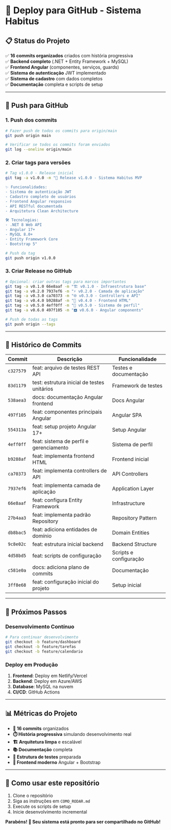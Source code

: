 # 🚀 Deploy para GitHub - Sistema Habitus

## 📋 Status do Projeto

✅ **16 commits organizados** criados com história progressiva  
✅ **Backend completo** (.NET + Entity Framework + MySQL)  
✅ **Frontend Angular** (componentes, serviços, guards)  
✅ **Sistema de autenticação** JWT implementado  
✅ **Sistema de cadastro** com dados completos  
✅ **Documentação** completa e scripts de setup  

---

## 🔄 Push para GitHub

### 1. Push dos commits
```bash
# Fazer push de todos os commits para origin/main
git push origin main

# Verificar se todos os commits foram enviados
git log --oneline origin/main
```

### 2. Criar tags para versões
```bash
# Tag v1.0.0 - Release inicial
git tag -a v1.0.0 -m "🎉 Release v1.0.0 - Sistema Habitus MVP

✨ Funcionalidades:
- Sistema de autenticação JWT
- Cadastro completo de usuários
- Frontend Angular responsivo
- API RESTful documentada
- Arquitetura Clean Architecture

🛠️ Tecnologias:
- .NET 8 Web API
- Angular 17+
- MySQL 8.0+
- Entity Framework Core
- Bootstrap 5"

# Push da tag
git push origin v1.0.0
```

### 3. Criar Release no GitHub
```bash
# Opcional: criar outras tags para marcos importantes
git tag -a v0.1.0 66e8aaf -m "🏗️ v0.1.0 - Infraestrutura base"
git tag -a v0.2.0 7937ef6 -m "⚡ v0.2.0 - Camada de aplicação"
git tag -a v0.3.0 ca70373 -m "🌐 v0.3.0 - Controllers e API"
git tag -a v0.4.0 b9288af -m "🎨 v0.4.0 - Frontend HTML"
git tag -a v0.5.0 4eff0ff -m "👤 v0.5.0 - Sistema de perfil"
git tag -a v0.6.0 497f105 -m "🅰️ v0.6.0 - Angular components"

# Push de todas as tags
git push origin --tags
```

---

## 📝 Histórico de Commits

| Commit | Descrição | Funcionalidade |
|--------|-----------|----------------|
| `c327579` | feat: arquivo de testes REST API | Testes e documentação |
| `83d1179` | test: estrutura inicial de testes unitários | Framework de testes |
| `538aea3` | docs: documentação Angular frontend | Docs Angular |
| `497f105` | feat: componentes principais Angular | Angular SPA |
| `554313a` | feat: setup projeto Angular 17+ | Setup Angular |
| `4eff0ff` | feat: sistema de perfil e gerenciamento | Sistema de perfil |
| `b9288af` | feat: implementa frontend HTML | Frontend inicial |
| `ca70373` | feat: implementa controllers de API | API Controllers |
| `7937ef6` | feat: implementa camada de aplicação | Application Layer |
| `66e8aaf` | feat: configura Entity Framework | Infrastructure |
| `27b4aa3` | feat: implementa padrão Repository | Repository Pattern |
| `db8bac5` | feat: adiciona entidades de domínio | Domain Entities |
| `9c8e02c` | feat: estrutura inicial backend | Backend Structure |
| `4d58bd5` | feat: scripts de configuração | Scripts e configuração |
| `c581e0a` | docs: adiciona plano de commits | Documentação |
| `3ff8e68` | feat: configuração inicial do projeto | Setup inicial |

---

## 🎯 Próximos Passos

### Desenvolvimento Contínuo
```bash
# Para continuar desenvolvimento
git checkout -b feature/dashboard
git checkout -b feature/tarefas
git checkout -b feature/calendario
```

### Deploy em Produção
1. **Frontend**: Deploy em Netlify/Vercel
2. **Backend**: Deploy em Azure/AWS
3. **Database**: MySQL na nuvem
4. **CI/CD**: GitHub Actions

---

## 📊 Métricas do Projeto

- **📁 16 commits** organizados
- **⏱️ História progressiva** simulando desenvolvimento real
- **🏗️ Arquitetura limpa** e escalável
- **📚 Documentação** completa
- **🧪 Estrutura de testes** preparada
- **🎨 Frontend moderno** Angular + Bootstrap

---

## 🔧 Como usar este repositório

1. Clone o repositório
2. Siga as instruções em `COMO_RODAR.md`
3. Execute os scripts de setup
4. Inicie desenvolvimento incremental

**Parabéns! 🎉 Seu sistema está pronto para ser compartilhado no GitHub!**
